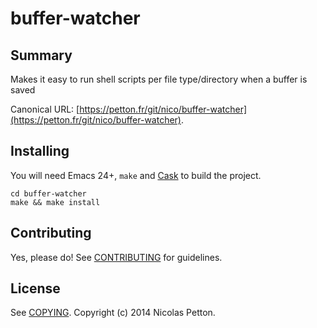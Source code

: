 # buffer-watcher

## Summary

Makes it easy to run shell scripts per file type/directory when a buffer is saved

Canonical URL: [https://petton.fr/git/nico/buffer-watcher](https://petton.fr/git/nico/buffer-watcher).

## Installing

You will need Emacs 24+, `make` and [Cask](https://github.com/cask/cask) to
build the project.

    cd buffer-watcher
    make && make install


## Contributing

Yes, please do! See [CONTRIBUTING][] for guidelines.

## License

See [COPYING][]. Copyright (c) 2014 Nicolas Petton.


[CONTRIBUTING]: ./CONTRIBUTING.md
[COPYING]: ./COPYING
